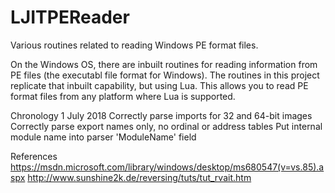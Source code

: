 # LJITPEReader
Various routines related to reading Windows PE format files.

On the Windows OS, there are inbuilt routines for reading information from PE files (the executabl file format for Windows).
The routines in this project replicate that inbuilt capability, but using Lua.  This allows you to read PE format files from
any platform where Lua is supported.

Chronology
1 July 2018
Correctly parse imports for 32 and 64-bit images
Correctly parse export names only, no ordinal or address tables
Put internal module name into parser 'ModuleName' field

References
    https://msdn.microsoft.com/library/windows/desktop/ms680547(v=vs.85).aspx
http://www.sunshine2k.de/reversing/tuts/tut_rvait.htm
